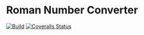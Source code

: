 # Roman Number Converter
[![Build](https://github.com/sass0lino/prova/actions/workflows/build.yml/badge.svg)](https://github.com/sass0lino/prova/actions/workflows/build.yml)
[![Coveralls Status](https://coveralls.io/repos/github/sass0lino/prova/badge.svg)](https://coveralls.io/github/sass0lino/prova)
